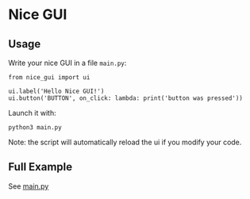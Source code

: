# Nice GUI

## Usage

Write your nice GUI in a file `main.py`:

    from nice_gui import ui

    ui.label('Hello Nice GUI!')
    ui.button('BUTTON', on_click: lambda: print('button was pressed'))

Launch it with:

    python3 main.py

Note: the script will automatically reload the ui if you modify your code.

## Full Example

See [main.py](https://github.com/zauberzeug/nice_gui/blob/main/main.py)
